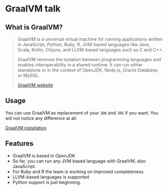 # GraalVM talk

## What is GraalVM?

> GraalVM is a universal virtual machine for running applications written in JavaScript, Python, Ruby, R, JVM-based languages like Java, Scala, Kotlin, Clojure, and LLVM-based languages such as C and C++.
>
> GraalVM removes the isolation between programming languages and enables interoperability in a shared runtime. It can run either standalone or in the context of OpenJDK, Node.js, Oracle Database, or MySQL.
>
> [GraalVM website](https://www.graalvm.org/)

## Usage

You can use GraalVM as replacement of your `JDK` and `JRE` if you want. You will not notice any difference at all.

[GraalVM installation](00-install.md)

## Features

* GraalVM is based in OpenJDK
* So far, you can run any JVM based language with GraalVM, also JavaScript.
* For Ruby and R the team is working on improved completeness.
* LLVM-based languages is supported
* Python support is just beginning.